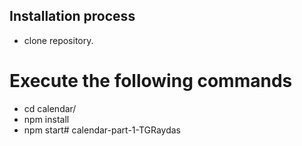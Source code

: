 ## Installation process

- clone repository.

# Execute the following commands

- cd calendar/
- npm install
- npm start# calendar-part-1-TGRaydas
